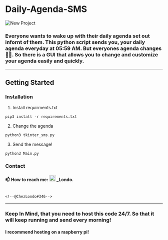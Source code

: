 <!-- 

<div id="badges" align="center">
  <a href="[your-linkedin-URL](https://www.twitch.tv/ChezLondo_)">
    <img src="https://img.shields.io/twitch/status/ChezLondo_?style=social" alt="Twitch Badge"/>
  </a>
  <a href="https://www.youtube.com/@chezlondo7826">
    <img src="https://img.shields.io/badge/YouTube-red?style=for-the-badge&logo=youtube&logoColor=white" alt="Youtube Badge"/>
  </a>
  <a href="https://twitter.com/Londo_Chow">
    <img src="https://img.shields.io/badge/Twitter-blue?style=for-the-badge&logo=twitter&logoColor=white" alt="Twitter Badge"/>
  </a>
  <a href="https://www.reddit.com/user/ChezLondo">
    <img src="https://img.shields.io/reddit/user-karma/link/ChezLondo?style=social" alt="Reddit Badge"/>
  </a>
</div>

 -->

# Daily-Agenda-SMS
![New Project](https://user-images.githubusercontent.com/109172537/209053509-356405fb-7a4d-4105-a98b-89304b541c50.png)


### Everyone wants to wake up with their daily agenda set out infornt of them. This python script sends you, your daily agenda everyday at 05:59 AM. But everyones agenda changes 🤷‍♂️. So there is a GUI that allows you to change and customize your agenda easily and quickly.

---

## Getting Started

### Installation

1. Install requirments.txt
```
pip3 install -r requirements.txt
```
2. Change the agenda
```
python3 tkinter_sms.py
```
3. Send the message!
```
python3 Main.py
```

### Contact

#### :mailbox: How to reach me: <img src="https://user-images.githubusercontent.com/109172537/209095400-8f9c465d-914b-4303-919e-4f449469b223.png" width="20"> _Londo. 
                                                                                                                                                          <!--@ChezLondo#346-->

---

### Keep In Mind, that you need to host this code 24/7. So that it will keep running and send every morning!
#### I recommend hosting on a raspberry pi!
